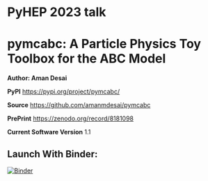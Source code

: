 # PyHEP 2023 talk  
# pymcabc: A Particle Physics Toy Toolbox for the ABC Model

**Author: Aman Desai**


**PyPI** https://pypi.org/project/pymcabc/

**Source** https://github.com/amanmdesai/pymcabc

**PrePrint** https://zenodo.org/record/8181098

**Current Software Version** 1.1


## Launch With Binder:

[![Binder](https://binderhub.ssl-hep.org/badge_logo.svg)](https://binderhub.ssl-hep.org/v2/gh/amanmdesai/pyhep2023_talk_pymcabc/HEAD)

